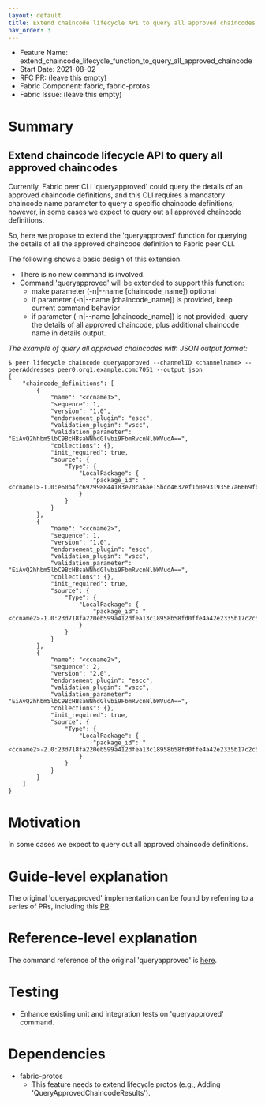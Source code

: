 ```yaml
---
layout: default
title: Extend chaincode lifecycle API to query all approved chaincodes
nav_order: 3
---
```


- Feature Name: extend_chaincode_lifecycle_function_to_query_all_approved_chaincode
- Start Date: 2021-08-02
- RFC PR: (leave this empty)
- Fabric Component: fabric, fabric-protos
- Fabric Issue: (leave this empty)

# Summary
[summary]: #summary

## Extend chaincode lifecycle API to query all approved chaincodes

Currently, Fabric peer CLI 'queryapproved' could query the details of an approved chaincode definitions, and this CLI requires a mandatory chaincode name parameter to query a specific chaincode definitions; however, in some cases we expect to query out all approved chaincode definitions.

So, here we propose to extend the 'queryapproved' function for querying the details of all the approved chaincode definition to Fabric peer CLI.

The following shows a basic design of this extension.

- There is no new command is involved.
- Command 'queryapproved' will be extended to support this function:
  - make parameter (-n|--name [chaincode_name]) optional
  - if parameter (-n|--name [chaincode_name]) is provided, keep current command behavior
  - if parameter (-n|--name [chaincode_name]) is not provided, query the details of all approved chaincode, plus additional chaincode name in details output.

*The example of query all approved chaincodes with JSON output format:*
```
$ peer lifecycle chaincode queryapproved --channelID <channelname> --peerAddresses peer0.org1.example.com:7051 --output json
{
	"chaincode_definitions": [
		{
			"name": "<ccname1>",
			"sequence": 1,
			"version": "1.0",
			"endorsement_plugin": "escc",
			"validation_plugin": "vscc",
			"validation_parameter": "EiAvQ2hhbm5lbC9BcHBsaWNhdGlvbi9FbmRvcnNlbWVudA==",
			"collections": {},
			"init_required": true,
			"source": {
				"Type": {
					"LocalPackage": {
						"package_id": "<ccname1>-1.0:e60b4fc692998844183e70ca6ae15bcd4632ef1b0e93193567a6669fb945d86d"
					}
				}
			}
		},
		{
			"name": "<ccname2>",
			"sequence": 1,
			"version": "1.0",
			"endorsement_plugin": "escc",
			"validation_plugin": "vscc",
			"validation_parameter": "EiAvQ2hhbm5lbC9BcHBsaWNhdGlvbi9FbmRvcnNlbWVudA==",
			"collections": {},
			"init_required": true,
			"source": {
				"Type": {
					"LocalPackage": {
						"package_id": "<ccname2>-1.0:23d718fa220eb599a412dfea13c18958b58fd0ffe4a42e2335b17c2c5fa102e9"
					}
				}
			}
		},
		{
			"name": "<ccname2>",
			"sequence": 2,
			"version": "2.0",
			"endorsement_plugin": "escc",
			"validation_plugin": "vscc",
			"validation_parameter": "EiAvQ2hhbm5lbC9BcHBsaWNhdGlvbi9FbmRvcnNlbWVudA==",
			"collections": {},
			"init_required": true,
			"source": {
				"Type": {
					"LocalPackage": {
						"package_id": "<ccname2>-2.0:23d718fa220eb599a412dfea13c18958b58fd0ffe4a42e2335b17c2c5fa102e9"
					}
				}
			}
		}
	]
}
```

# Motivation
[motivation]: #motivation

In some cases we expect to query out all approved chaincode definitions.

# Guide-level explanation
[guide-level-explanation]: #guide-level-explanation

The original 'queryapproved' implementation can be found by referring to a series of PRs, including this [PR](https://github.com/hyperledger/fabric-protos/pull/25).

# Reference-level explanation
[reference-level-explanation]: #reference-level-explanation

The command reference of the original 'queryapproved' is [here](https://hyperledger-fabric.readthedocs.io/en/latest/commands/peerlifecycle.html#peer-lifecycle-chaincode-queryapproved).

# Testing
[testing]: #testing

- Enhance existing unit and integration tests on 'queryapproved' command.

# Dependencies
[dependencies]: #dependencies

- fabric-protos
	- This feature needs to extend lifecycle protos (e.g., Adding 'QueryApprovedChaincodeResults').
